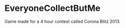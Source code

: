 EveryoneCollectButMe
====================

Game made for a  4 hour contest called Corona Blitz 2013.
